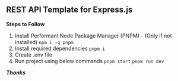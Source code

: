 ## REST API Template for Express.js

**Steps to Follow**

1. Install Performant Node Package Manager (PNPM) - (Only if not installed)
   `npm i -g pnpm`
2. Install required dependencies
   `pnpm i`
3. Create .env file
4. Run project using below commands
   `pnpm start`
   `pnpm run dev`

**_Thanks_**
